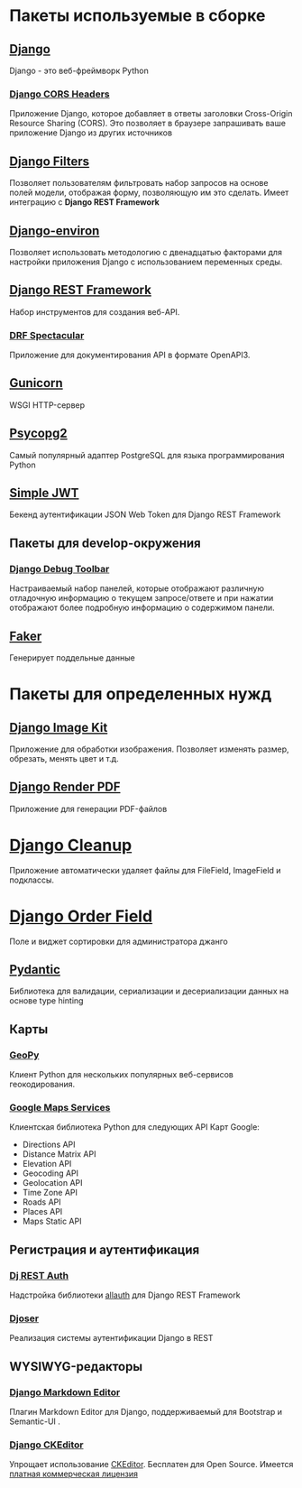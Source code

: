 # Пакеты используемые в сборке
## [Django](https://www.djangoproject.com/)
Django - это веб-фреймворк Python

### [Django CORS Headers](https://github.com/adamchainz/django-cors-headers)
Приложение Django, которое добавляет в ответы заголовки Cross-Origin Resource Sharing (CORS). Это позволяет в браузере запрашивать ваше приложение Django из других источников

## [Django Filters](https://django-filter.readthedocs.io/en/stable/)
Позволяет пользователям фильтровать набор запросов на основе полей модели, отображая форму, позволяющую им это сделать. Имеет интеграцию с **Django REST Framework**

## [Django-environ](https://django-environ.readthedocs.io/en/latest/)
Позволяет использовать методологию с двенадцатью факторами для настройки приложения Django с использованием переменных среды.

## [Django REST Framework](https://www.django-rest-framework.org/)
Набор инструментов для создания веб-API.

### [DRF Spectacular](https://drf-spectacular.readthedocs.io/en/latest/)
Приложение для документирования API в формате OpenAPI3.

## [Gunicorn](https://gunicorn.org/)
WSGI HTTP-сервер

## [Psycopg2](https://www.psycopg.org/)
Cамый популярный адаптер PostgreSQL для языка программирования Python

## [Simple JWT](https://django-rest-framework-simplejwt.readthedocs.io/en/latest/)
Бекенд аутентификации JSON Web Token для Django REST Framework

## Пакеты для develop-окружения
### [Django Debug Toolbar](https://django-debug-toolbar.readthedocs.io/en/latest/)
Настраиваемый набор панелей, которые отображают различную отладочную информацию о текущем запросе/ответе и при нажатии отображают более подробную информацию о содержимом панели.

## [Faker](https://faker.readthedocs.io/en/latest/)
Генерирует поддельные данные

# Пакеты для определенных нужд
## [Django Image Kit](https://github.com/matthewwithanm/django-imagekit)
Приложение для обработки изображения. Позволяет изменять размер, обрезать, менять цвет и т.д.

## [Django Render PDF](https://django-renderpdf.readthedocs.io/en/latest/)
Приложение для генерации PDF-файлов

# [Django Cleanup](https://github.com/un1t/django-cleanup)
Приложение автоматически удаляет файлы для FileField, ImageField и подклассы.

# [Django Order Field](https://pypi.org/project/django-sort-order-field/)
Поле и виджет сортировки для администратора джанго

## [Pydantic](https://pydantic-docs.helpmanual.io/)
Библиотека для валидации, сериализации и десериализации данных на основе type hinting

## Карты
### [GeoPy](https://geopy.readthedocs.io/en/stable/)
Клиент Python для нескольких популярных веб-сервисов геокодирования.

### [Google Maps Services](https://github.com/googlemaps/google-maps-services-python)
Клиентская библиотека Python для следующих API Карт Google:
* Directions API
* Distance Matrix API
* Elevation API
* Geocoding API
* Geolocation API
* Time Zone API
* Roads API
* Places API
* Maps Static API

## Регистрация и аутентификация
### [Dj REST Auth](https://dj-rest-auth.readthedocs.io/en/latest/)
Надстройка библиотеки [allauth](https://django-allauth.readthedocs.io/en/latest/) для Django REST Framework

### [Djoser](https://djoser.readthedocs.io/en/latest/)
Реализация системы аутентификации Django в REST

## WYSIWYG-редакторы
### [Django Markdown Editor](https://github.com/agusmakmun/django-markdown-editor)
Плагин Markdown Editor для Django, поддерживаемый для Bootstrap и Semantic-UI .

### [Django CKEditor](https://github.com/django-ckeditor/django-ckeditor)
Упрощает использование [CKEditor](https://ckeditor.com/). Бесплатен для Open Source. Имеется [платная коммерческая лицензия](https://ckeditor.com/pricing/)
